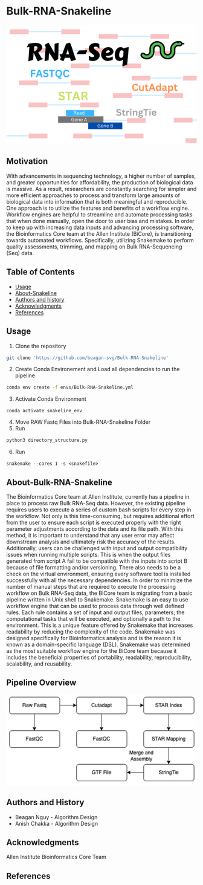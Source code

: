 Bulk-RNA-Snakeline
=================================================
![cover](Image/RNA-SEQ.png)

## Motivation
With advancements in sequencing technology, a higher number of samples, and greater opportunities for affordability, the production of biological data is massive. As a result, researchers are constantly searching for simpler and more efficient approaches to process and transform large amounts of biological data into information that is both meaningful and reproducible. One approach is to utilize the features and benefits of a workflow engine. Workflow engines are helpful to streamline and automate processing tasks that when done manually, open the door to user bias and mistakes. In order to keep up with increasing data inputs and advancing processing software, the Bioinformatics Core team at the Allen Institute (BiCore), is transitioning towards automated workflows. Specifically, utilizing Snakemake to perform quality assessments, trimming, and mapping on Bulk RNA-Sequencing (Seq) data.

Table of Contents
-----------------
* [Usage](#usage)
* [About-Snakeline](#About-Snakeline)
* [Authors and history](#authors-and-history)
* [Acknowledgments](#acknowledgments)
* [References](#references)

## Usage
1. Clone the repository
```bash
git clone 'https://github.com/beagan-svg/Bulk-RNA-Snakeline'
```
2. Create Conda Environement and Load all dependencies to run the pipeline
```bash
conda env create -f envs/Bulk-RNA-Snakeline.yml
```
3. Activate Conda Environment
```
conda activate snakeline_env
```
4. Move RAW Fastq Files into Bulk-RNA-Snakeline Folder
5. Run 
```bash
python3 directory_structure.py
```
6. Run 
```
snakemake --cores 1 -s <snakefile>
```
  
## About-Bulk-RNA-Snakeline
The Bioinformatics Core team at Allen Institute, currently has a pipeline in place to process raw Bulk RNA-Seq data. However, the existing pipeline requires users to execute a series of custom bash scripts for every step in the workflow. Not only is this time-consuming, but requires additional effort from the user to ensure each script is executed properly with the right parameter adjustments according to the data and its file path. With this method, it is important to understand that any user error may affect downstream analysis and ultimately risk the accuracy of the results. Additionally, users can be challenged with input and output compatibility issues when running multiple scripts. This is when the output files generated from script A fail to be compatible with the inputs into script B because of file formatting and/or versioning. There also needs to be a check on the virtual environment, ensuring every software tool is installed successfully with all the necessary dependencies. In order to minimize the number of manual steps that are required to execute the processing workflow on Bulk RNA-Seq data, the BiCore team is migrating from a basic pipeline written in Unix shell to Snakemake. Snakemake is an easy to use workflow engine that can be used to process data through well defined rules. Each rule contains a set of input and output files, parameters; the computational tasks that will be executed, and optionally a path to the environment. This is a unique feature offered by Snakemake that increases readability by reducing the complexity of the code. Snakemake was designed specifically for Bioinformatics analysis and is the reason it is known as a domain-specific language (DSL). Snakemake was determined as the most suitable workflow engine for the BiCore team because it includes the beneficial properties of portability, readability, reproducibility, scalability, and reusability.  

## Pipeline Overview
![alt text](Image/RNA-Pipeline.png)
  
## Authors and History

* Beagan Nguy - Algorithm Design
* Anish Chakka - Algorithm Design

## Acknowledgments

Allen Institute Bioinformatics Core Team
 
## References

